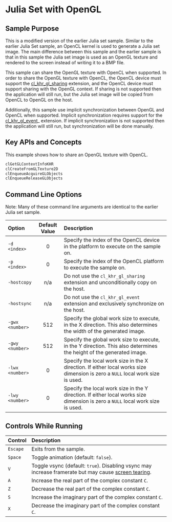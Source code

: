 # Julia Set with OpenGL

## Sample Purpose

This is a modified version of the earlier Julia set sample.
Similar to the earlier Julia Set sample, an OpenCL kernel is used to generate a Julia set image.
The main difference between this sample and the earlier sample is that in this sample the Julia set image is used as an OpenGL texture and rendered to the screen instead of writing it to a BMP file.

This sample can share the OpenGL texture with OpenCL when supported.
In order to share the OpenGL texture with OpenCL, the OpenCL device must support the [cl_khr_gl_sharing](https://www.khronos.org/registry/OpenCL/specs/3.0-unified/html/OpenCL_Ext.html#cl_khr_gl_sharing) extension, and the OpenCL device must support sharing with the OpenGL context.
If sharing is not supported then the application will still run, but the Julia set image will be copied from OpenCL to OpenGL on the host.

Additionally, this sample use implicit synchronization between OpenGL and OpenCL when supported.
Implicit synchronization requires support for the [cl_khr_gl_event](https://www.khronos.org/registry/OpenCL/specs/3.0-unified/html/OpenCL_Ext.html#cl_khr_gl_event)_ extension.
If implicit synchronization is not supported then the application will still run, but synchronization will be done manually.

## Key APIs and Concepts

This example shows how to share an OpenGL texture with OpenCL.

```c
clGetGLContextInfoKHR
clCreateFromGLTexture2D
clEnqueueAcquireGLObjects
clEnqueueReleaseGLObjects
```

## Command Line Options

Note: Many of these command line arguments are identical to the earlier Julia set sample.

| Option | Default Value | Description |
|:--|:-:|:--|
| `-d <index>` | 0 | Specify the index of the OpenCL device in the platform to execute on the sample on.
| `-p <index>` | 0 | Specify the index of the OpenCL platform to execute the sample on.
| `-hostcopy` | n/a | Do not use the `cl_khr_gl_sharing` extension and unconditionally copy on the host.
| `-hostsync` | n/a | Do not use the `cl_khr_gl_event` extension and exclusively synchronize on the host.
| `-gwx <number>` | 512 | Specify the global work size to execute, in the X direction.  This also determines the width of the generated image.
| `-gwy <number>` | 512 | Specify the global work size to execute, in the Y direction.  This also determines the height of the generated image.
| `-lwx <number>` | 0 | Specify the local work size in the X direction.  If either local works size dimension is zero a `NULL` local work size is used.
| `-lwy <number>` | 0 | Specify the local work size in the Y direction.  If either local works size dimension is zero a `NULL` local work size is used.

## Controls While Running

| Control | Description |
|:--|:--|
| `Escape` | Exits from the sample.
| `Space` | Toggle animation (default: `false`).
| `V` | Toggle vsync (default: `true`). Disabling vsync may increase framerate but may cause [screen tearing](https://en.wikipedia.org/wiki/Screen_tearing).
| `A` | Increase the real part of the complex constant `C`.
| `Z` | Decrease the real part of the complex constant `C`.
| `S` | Increase the imaginary part of the complex constant `C`.
| `X` | Decrease the imaginary part of the complex constant `C`.

